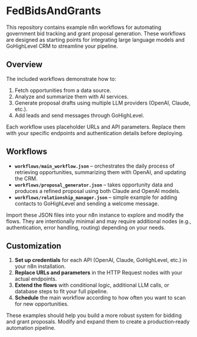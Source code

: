 # FedBidsAndGrants

This repository contains example n8n workflows for automating government bid tracking and grant proposal generation. These workflows are designed as starting points for integrating large language models and GoHighLevel CRM to streamline your pipeline.

## Overview

The included workflows demonstrate how to:

1. Fetch opportunities from a data source.
2. Analyze and summarize them with AI services.
3. Generate proposal drafts using multiple LLM providers (OpenAI, Claude, etc.).
4. Add leads and send messages through GoHighLevel.

Each workflow uses placeholder URLs and API parameters. Replace them with your specific endpoints and authentication details before deploying.

## Workflows

- **`workflows/main_workflow.json`** – orchestrates the daily process of retrieving opportunities, summarizing them with OpenAI, and updating the CRM.
- **`workflows/proposal_generator.json`** – takes opportunity data and produces a refined proposal using both Claude and OpenAI models.
- **`workflows/relationship_manager.json`** – simple example for adding contacts to GoHighLevel and sending a welcome message.

Import these JSON files into your n8n instance to explore and modify the flows. They are intentionally minimal and may require additional nodes (e.g., authentication, error handling, routing) depending on your needs.

## Customization

1. **Set up credentials** for each API (OpenAI, Claude, GoHighLevel, etc.) in your n8n installation.
2. **Replace URLs and parameters** in the HTTP Request nodes with your actual endpoints.
3. **Extend the flows** with conditional logic, additional LLM calls, or database steps to fit your full pipeline.
4. **Schedule** the main workflow according to how often you want to scan for new opportunities.

These examples should help you build a more robust system for bidding and grant proposals. Modify and expand them to create a production‑ready automation pipeline.
